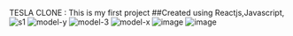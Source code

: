 TESLA CLONE :
This is my first project
##Created using Reactjs,Javascript,
![s1](https://user-images.githubusercontent.com/68057853/177280144-3b78f818-7a58-4903-9241-dfdc7a574296.png)
![model-y](https://user-images.githubusercontent.com/68057853/177280361-e898c55a-ffaa-4812-890f-352238159583.png)
![model-3](https://user-images.githubusercontent.com/68057853/177280539-a6b9997d-a051-4652-9c89-7af0d2fc5944.png)
![model-x](https://user-images.githubusercontent.com/68057853/177280687-27000556-e3aa-40f6-afea-8103bbcafa4e.png)
![image](https://user-images.githubusercontent.com/68057853/177280749-8c69e4ae-03cd-448b-b0f6-bc075be2e226.png)
![image](https://user-images.githubusercontent.com/68057853/177280865-12ecdf34-3262-4968-9903-e952c11d1319.png)
